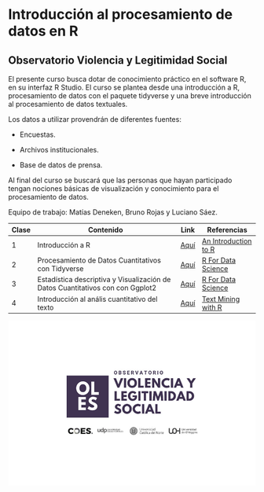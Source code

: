 # Introducción al procesamiento de datos en R

## Observatorio Violencia y Legitimidad Social

El presente curso busca dotar de conocimiento práctico en el software R, en su interfaz R Studio. El curso se plantea desde una introducción a R, procesamiento de datos con el paquete tidyverse y una breve introducción al procesamiento de datos textuales.

Los datos a utilizar provendrán de diferentes fuentes:

-   Encuestas.

-   Archivos institucionales.

-   Base de datos de prensa.

Al final del curso se buscará que las personas que hayan participado tengan nociones básicas de visualización y conocimiento para el procesamiento de datos.

Equipo de trabajo: Matías Deneken, Bruno Rojas y Luciano Sáez.

| Clase | Contenido                                                                      | Link                                                         | Referencias                                                                |
|-------|--------------------------------------------------------------------------------|--------------------------------------------------------------|----------------------------------------------------------------------------|
| 1     | Introducción a R                                                               | [Aquí](https://matdknu.github.io/intro-r/clase1/clase1)      | [An Introduction to R](https://intro2r.com "An Introduction to R [Libro]") |
| 2     | Procesamiento de Datos Cuantitativos con Tidyverse                             | [Aquí](https://matdknu.github.io/intro-r/clase2/clase2)      | [R For Data Science](https://r4ds.had.co.nz/ "R For Data Science")         |
| 3     | Estadística descriptiva y Visualización de Datos Cuantitativos con con Ggplot2 | [Aquí](https://matdknu.github.io/intro-r/clase3/clase3.html) | [R For Data Science](https://r4ds.had.co.nz/ "R For Data Science")         |
| 4     | Introducción al anális cuantitativo del texto                                  | [Aquí](https://matdknu.github.io/intro-r/clase4/clase4)      | [Text Mining with R](https://www.tidytextmining.com/)                      |

![](images/oles_ok.jpg)
